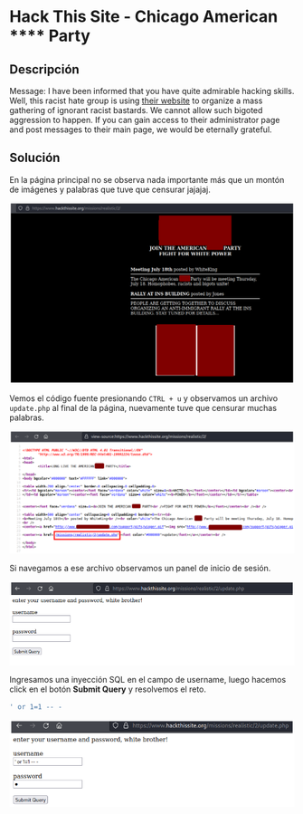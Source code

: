 # Hack This Site - Chicago American \*\*\*\* Party


## Descripción

Message: I have been informed that you have quite admirable hacking skills. Well, this racist hate group is using [their website](https://www.hackthissite.org/missions/realistic/2) to organize a mass gathering of ignorant racist bastards. We cannot allow such bigoted aggression to happen. If you can gain access to their administrator page and post messages to their main page, we would be eternally grateful.


## Solución

En la página principal no se observa nada importante más que un montón de imágenes y palabras que tuve que censurar jajajaj.

![](./imagenes/lab2-1.png)

Vemos el código fuente presionando `CTRL + u` y observamos un archivo `update.php` al final de la página, nuevamente tuve que censurar muchas palabras.

![](./imagenes/lab2-2.png)

Si navegamos a ese archivo observamos un panel de inicio de sesión.

![](./imagenes/lab2-3.png)

Ingresamos una inyección SQL en el campo de username, luego hacemos click en el botón **Submit Query** y resolvemos el reto.

```sql
' or 1=1 -- -
```

![](./imagenes/lab2-4.png)

